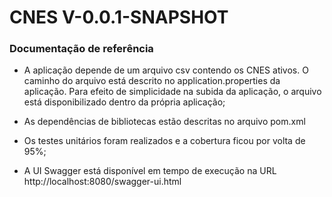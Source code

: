 # CNES V-0.0.1-SNAPSHOT

### Documentação de referência
* A aplicação depende de um arquivo csv contendo os CNES ativos. O caminho do arquivo está descrito no application.properties da aplicação. Para efeito de simplicidade na subida da aplicação, o arquivo está disponibilizado dentro da própria aplicação;

* As dependências de bibliotecas estão descritas no arquivo pom.xml

* Os testes unitários foram realizados e a cobertura ficou por volta de 95%;

* A UI Swagger está disponível em tempo de execução na URL http://localhost:8080/swagger-ui.html

